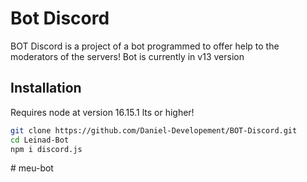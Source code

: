 # Bot Discord
BOT Discord is a project of a bot programmed to offer help to the moderators of the servers!
Bot is currently in v13 version

## Installation

Requires node at version 16.15.1 lts or higher!

``````bash
git clone https://github.com/Daniel-Developement/BOT-Discord.git
cd Leinad-Bot
npm i discord.js
``````
#   m e u - b o t  
 